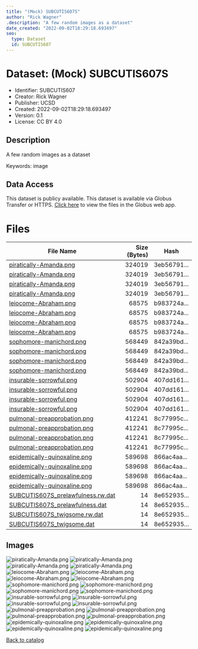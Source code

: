 ```yaml
---
title: "(Mock) SUBCUTIS607S"
author: "Rick Wagner"
.description: "A few random images as a dataset"
date_created: "2022-09-02T18:29:18.693497"
seo:
  type: Dataset
  id: SUBCUTIS607
---
```

# Dataset: (Mock) SUBCUTIS607S
- Identifier: SUBCUTIS607
- Creator: Rick Wagner
- Publisher: UCSD
- Created: 2022-09-02T18:29:18.693497
- Version: 0.1
- License: CC BY 4.0
## Description
A few random images as a dataset

Keywords: image
## Data Access
This dataset is publicy available.
This dataset is available via Globus Transfer or HTTPS.
[Click here](https://app.globus.org/file-manager?origin_id=6528bad5-bc02-497d-8a4f-a38547d0e72a&origin_path=/serverless/SUBCUTIS607/) to view the files in the Globus web app.
# Files
|                                                                   File Name                                                                    |Size (Bytes)|   Hash    |
|------------------------------------------------------------------------------------------------------------------------------------------------|-----------:|-----------|
|[piratically-Amanda.png](https://g-b0978f.0ed28.75bc.data.globus.org/serverless/public/SUBCUTIS607/piratically-Amanda.png)                      |      324019|3eb56791...|
|[piratically-Amanda.png](https://g-b0978f.0ed28.75bc.data.globus.org/serverless/public/SUBCUTIS607/piratically-Amanda.png)                      |      324019|3eb56791...|
|[piratically-Amanda.png](https://g-b0978f.0ed28.75bc.data.globus.org/serverless/public/SUBCUTIS607/piratically-Amanda.png)                      |      324019|3eb56791...|
|[piratically-Amanda.png](https://g-b0978f.0ed28.75bc.data.globus.org/serverless/public/SUBCUTIS607/piratically-Amanda.png)                      |      324019|3eb56791...|
|[leiocome-Abraham.png](https://g-b0978f.0ed28.75bc.data.globus.org/serverless/public/SUBCUTIS607/leiocome-Abraham.png)                          |       68575|b983724a...|
|[leiocome-Abraham.png](https://g-b0978f.0ed28.75bc.data.globus.org/serverless/public/SUBCUTIS607/leiocome-Abraham.png)                          |       68575|b983724a...|
|[leiocome-Abraham.png](https://g-b0978f.0ed28.75bc.data.globus.org/serverless/public/SUBCUTIS607/leiocome-Abraham.png)                          |       68575|b983724a...|
|[leiocome-Abraham.png](https://g-b0978f.0ed28.75bc.data.globus.org/serverless/public/SUBCUTIS607/leiocome-Abraham.png)                          |       68575|b983724a...|
|[sophomore-manichord.png](https://g-b0978f.0ed28.75bc.data.globus.org/serverless/public/SUBCUTIS607/sophomore-manichord.png)                    |      568449|842a39bd...|
|[sophomore-manichord.png](https://g-b0978f.0ed28.75bc.data.globus.org/serverless/public/SUBCUTIS607/sophomore-manichord.png)                    |      568449|842a39bd...|
|[sophomore-manichord.png](https://g-b0978f.0ed28.75bc.data.globus.org/serverless/public/SUBCUTIS607/sophomore-manichord.png)                    |      568449|842a39bd...|
|[sophomore-manichord.png](https://g-b0978f.0ed28.75bc.data.globus.org/serverless/public/SUBCUTIS607/sophomore-manichord.png)                    |      568449|842a39bd...|
|[insurable-sorrowful.png](https://g-b0978f.0ed28.75bc.data.globus.org/serverless/public/SUBCUTIS607/insurable-sorrowful.png)                    |      502904|407dd161...|
|[insurable-sorrowful.png](https://g-b0978f.0ed28.75bc.data.globus.org/serverless/public/SUBCUTIS607/insurable-sorrowful.png)                    |      502904|407dd161...|
|[insurable-sorrowful.png](https://g-b0978f.0ed28.75bc.data.globus.org/serverless/public/SUBCUTIS607/insurable-sorrowful.png)                    |      502904|407dd161...|
|[insurable-sorrowful.png](https://g-b0978f.0ed28.75bc.data.globus.org/serverless/public/SUBCUTIS607/insurable-sorrowful.png)                    |      502904|407dd161...|
|[pulmonal-preapprobation.png](https://g-b0978f.0ed28.75bc.data.globus.org/serverless/public/SUBCUTIS607/pulmonal-preapprobation.png)            |      412241|8c77995c...|
|[pulmonal-preapprobation.png](https://g-b0978f.0ed28.75bc.data.globus.org/serverless/public/SUBCUTIS607/pulmonal-preapprobation.png)            |      412241|8c77995c...|
|[pulmonal-preapprobation.png](https://g-b0978f.0ed28.75bc.data.globus.org/serverless/public/SUBCUTIS607/pulmonal-preapprobation.png)            |      412241|8c77995c...|
|[pulmonal-preapprobation.png](https://g-b0978f.0ed28.75bc.data.globus.org/serverless/public/SUBCUTIS607/pulmonal-preapprobation.png)            |      412241|8c77995c...|
|[epidemically-quinoxaline.png](https://g-b0978f.0ed28.75bc.data.globus.org/serverless/public/SUBCUTIS607/epidemically-quinoxaline.png)          |      589698|866ac4aa...|
|[epidemically-quinoxaline.png](https://g-b0978f.0ed28.75bc.data.globus.org/serverless/public/SUBCUTIS607/epidemically-quinoxaline.png)          |      589698|866ac4aa...|
|[epidemically-quinoxaline.png](https://g-b0978f.0ed28.75bc.data.globus.org/serverless/public/SUBCUTIS607/epidemically-quinoxaline.png)          |      589698|866ac4aa...|
|[epidemically-quinoxaline.png](https://g-b0978f.0ed28.75bc.data.globus.org/serverless/public/SUBCUTIS607/epidemically-quinoxaline.png)          |      589698|866ac4aa...|
|[SUBCUTIS607S_prelawfulness.rw.dat](https://g-b0978f.0ed28.75bc.data.globus.org/serverless/public/SUBCUTIS607/SUBCUTIS607S_prelawfulness.rw.dat)|          14|8e652935...|
|[SUBCUTIS607S_prelawfulness.dat](https://g-b0978f.0ed28.75bc.data.globus.org/serverless/public/SUBCUTIS607/SUBCUTIS607S_prelawfulness.dat)      |          14|8e652935...|
|[SUBCUTIS607S_twigsome.rw.dat](https://g-b0978f.0ed28.75bc.data.globus.org/serverless/public/SUBCUTIS607/SUBCUTIS607S_twigsome.rw.dat)          |          14|8e652935...|
|[SUBCUTIS607S_twigsome.dat](https://g-b0978f.0ed28.75bc.data.globus.org/serverless/public/SUBCUTIS607/SUBCUTIS607S_twigsome.dat)                |          14|8e652935...|
## Images
![piratically-Amanda.png](https://g-b0978f.0ed28.75bc.data.globus.org/serverless/public/SUBCUTIS607/piratically-Amanda.png) ![piratically-Amanda.png](https://g-b0978f.0ed28.75bc.data.globus.org/serverless/public/SUBCUTIS607/piratically-Amanda.png) ![piratically-Amanda.png](https://g-b0978f.0ed28.75bc.data.globus.org/serverless/public/SUBCUTIS607/piratically-Amanda.png) ![piratically-Amanda.png](https://g-b0978f.0ed28.75bc.data.globus.org/serverless/public/SUBCUTIS607/piratically-Amanda.png) ![leiocome-Abraham.png](https://g-b0978f.0ed28.75bc.data.globus.org/serverless/public/SUBCUTIS607/leiocome-Abraham.png) ![leiocome-Abraham.png](https://g-b0978f.0ed28.75bc.data.globus.org/serverless/public/SUBCUTIS607/leiocome-Abraham.png) ![leiocome-Abraham.png](https://g-b0978f.0ed28.75bc.data.globus.org/serverless/public/SUBCUTIS607/leiocome-Abraham.png) ![leiocome-Abraham.png](https://g-b0978f.0ed28.75bc.data.globus.org/serverless/public/SUBCUTIS607/leiocome-Abraham.png) ![sophomore-manichord.png](https://g-b0978f.0ed28.75bc.data.globus.org/serverless/public/SUBCUTIS607/sophomore-manichord.png) ![sophomore-manichord.png](https://g-b0978f.0ed28.75bc.data.globus.org/serverless/public/SUBCUTIS607/sophomore-manichord.png) ![sophomore-manichord.png](https://g-b0978f.0ed28.75bc.data.globus.org/serverless/public/SUBCUTIS607/sophomore-manichord.png) ![sophomore-manichord.png](https://g-b0978f.0ed28.75bc.data.globus.org/serverless/public/SUBCUTIS607/sophomore-manichord.png) ![insurable-sorrowful.png](https://g-b0978f.0ed28.75bc.data.globus.org/serverless/public/SUBCUTIS607/insurable-sorrowful.png) ![insurable-sorrowful.png](https://g-b0978f.0ed28.75bc.data.globus.org/serverless/public/SUBCUTIS607/insurable-sorrowful.png) ![insurable-sorrowful.png](https://g-b0978f.0ed28.75bc.data.globus.org/serverless/public/SUBCUTIS607/insurable-sorrowful.png) ![insurable-sorrowful.png](https://g-b0978f.0ed28.75bc.data.globus.org/serverless/public/SUBCUTIS607/insurable-sorrowful.png) ![pulmonal-preapprobation.png](https://g-b0978f.0ed28.75bc.data.globus.org/serverless/public/SUBCUTIS607/pulmonal-preapprobation.png) ![pulmonal-preapprobation.png](https://g-b0978f.0ed28.75bc.data.globus.org/serverless/public/SUBCUTIS607/pulmonal-preapprobation.png) ![pulmonal-preapprobation.png](https://g-b0978f.0ed28.75bc.data.globus.org/serverless/public/SUBCUTIS607/pulmonal-preapprobation.png) ![pulmonal-preapprobation.png](https://g-b0978f.0ed28.75bc.data.globus.org/serverless/public/SUBCUTIS607/pulmonal-preapprobation.png) ![epidemically-quinoxaline.png](https://g-b0978f.0ed28.75bc.data.globus.org/serverless/public/SUBCUTIS607/epidemically-quinoxaline.png) ![epidemically-quinoxaline.png](https://g-b0978f.0ed28.75bc.data.globus.org/serverless/public/SUBCUTIS607/epidemically-quinoxaline.png) ![epidemically-quinoxaline.png](https://g-b0978f.0ed28.75bc.data.globus.org/serverless/public/SUBCUTIS607/epidemically-quinoxaline.png) ![epidemically-quinoxaline.png](https://g-b0978f.0ed28.75bc.data.globus.org/serverless/public/SUBCUTIS607/epidemically-quinoxaline.png) 

[Back to catalog](../)

